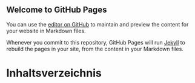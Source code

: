 ## Welcome to GitHub Pages

You can use the [editor on GitHub](https://github.com/Lindagebauer/Informatik-Test/edit/master/README.md) to maintain and preview the content for your website in Markdown files.

Whenever you commit to this repository, GitHub Pages will run [Jekyll](https://jekyllrb.com/) to rebuild the pages in your site, from the content in your Markdown files.

<h1>
Inhaltsverzeichnis
</h1>
